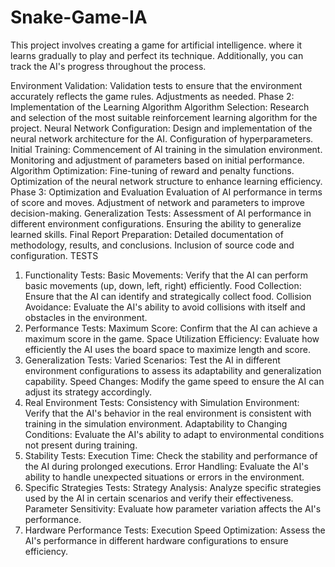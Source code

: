 # Snake-Game-IA
This project involves creating a game for artificial intelligence.
where it learns gradually to play and perfect its technique. 
Additionally, you can track the AI's progress throughout the process.

Environment Validation:
Validation tests to ensure that the environment accurately reflects the game rules.
Adjustments as needed.
Phase 2: Implementation of the Learning Algorithm
Algorithm Selection:
Research and selection of the most suitable reinforcement learning algorithm for the project.
Neural Network Configuration:
Design and implementation of the neural network architecture for the AI.
Configuration of hyperparameters.
Initial Training:
Commencement of AI training in the simulation environment.
Monitoring and adjustment of parameters based on initial performance.
Algorithm Optimization:
Fine-tuning of reward and penalty functions.
Optimization of the neural network structure to enhance learning efficiency.
Phase 3: Optimization and Evaluation
Evaluation of AI performance in terms of score and moves.
Adjustment of network and parameters to improve decision-making.
Generalization Tests:
Assessment of AI performance in different environment configurations.
Ensuring the ability to generalize learned skills.
Final Report Preparation:
Detailed documentation of methodology, results, and conclusions.
Inclusion of source code and configuration.
TESTS
1. Functionality Tests:
Basic Movements: Verify that the AI can perform basic movements (up, down, left, right) efficiently.
Food Collection: Ensure that the AI can identify and strategically collect food.
Collision Avoidance: Evaluate the AI's ability to avoid collisions with itself and obstacles in the environment.
2. Performance Tests:
Maximum Score: Confirm that the AI can achieve a maximum score in the game.
Space Utilization Efficiency: Evaluate how efficiently the AI uses the board space to maximize length and score.
3. Generalization Tests:
Varied Scenarios: Test the AI in different environment configurations to assess its adaptability and generalization capability.
Speed Changes: Modify the game speed to ensure the AI can adjust its strategy accordingly.
4. Real Environment Tests:
Consistency with Simulation Environment: Verify that the AI's behavior in the real environment is consistent with training in the simulation environment.
Adaptability to Changing Conditions: Evaluate the AI's ability to adapt to environmental conditions not present during training.
5. Stability Tests:
Execution Time: Check the stability and performance of the AI during prolonged executions.
Error Handling: Evaluate the AI's ability to handle unexpected situations or errors in the environment.
6. Specific Strategies Tests:
Strategy Analysis: Analyze specific strategies used by the AI in certain scenarios and verify their effectiveness.
Parameter Sensitivity: Evaluate how parameter variation affects the AI's performance.
7. Hardware Performance Tests:
Execution Speed Optimization: Assess the AI's performance in different hardware configurations to ensure efficiency.
